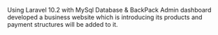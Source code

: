 Using Laravel 10.2 with MySql Database & BackPack Admin dashboard developed a business website which is introducing its products and payment structures will be added to it.
